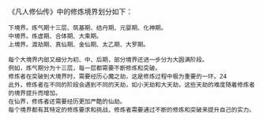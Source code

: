 《凡人修仙传》中的修炼境界划分如下：

    下境界。炼气期十三层、筑基期、结丹期、元婴期、化神期。
    中境界。炼虚期、合体期、大乘期。
    上境界。渡劫期、真仙期、金仙期、太乙期、大罗期。
  
    每个大境界内部又细分为初、中、后期，部分境界还进一步分为大圆满阶段。
    例如，炼气期分为十三层，每一层都需要不断修炼和突破。
    修炼者在突破到大境界时，需要经历心魔之劫，这是修炼过程中极为重要的一环。24
    此外，修炼者在不同的阶段会遇到不同的天劫，如小天劫和大天劫，这些天劫的难度随着修炼者的境界提升而增加。
    在仙界，修炼者还需要经历更加严酷的仙劫。
    每个境界都有其特定的修炼要求和挑战，修炼者需要通过不断的修炼和突破来提升自己的实力。


